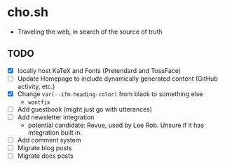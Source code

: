 # cho.sh

- Traveling the web, in search of the source of truth

## TODO

- [x] locally host KaTeX and Fonts (Pretendard and TossFace)
- [ ] Update Homepage to include dynamically generated content (GitHub activity, etc.)
- [x] Change `var(--ifm-heading-color)` from black to something else
  - `wontfix`
- [ ] Add guestbook (might just go with utterances)
- [ ] Add newsletter integration
  - potential candidate: Revue, used by Lee Rob. Unsure if it has integration built in.
- [ ] Add comment system
- [ ] Migrate blog posts
- [ ] Migrate docs posts
